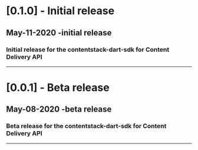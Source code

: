 
# [0.1.0] - Initial release

## May-11-2020 -initial release

### Initial release for the contentstack-dart-sdk for Content Delivery API

-----------------------------

# [0.0.1] - Beta release

## May-08-2020 -beta release

### Beta release for the contentstack-dart-sdk for Content Delivery API

-----------------------------
